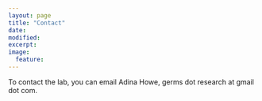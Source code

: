 ```yaml
---
layout: page
title: "Contact"
date: 
modified:
excerpt:
image:
  feature:
---
```


To contact the lab, you can email Adina Howe, germs dot research at gmail dot com.
